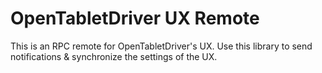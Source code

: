 # OpenTabletDriver UX Remote

This is an RPC remote for OpenTabletDriver's UX.
Use this library to send notifications & synchronize the settings of the UX.